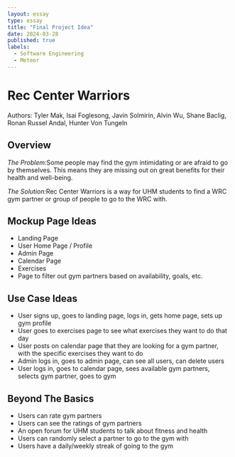 ```yaml
---
layout: essay
type: essay
title: "Final Project Idea"
date: 2024-03-28
published: true
labels:
  - Software Engineering
  - Meteor
---
```


# Rec Center Warriors
Authors: Tyler Mak, Isai Foglesong, Javin Solmirin, Alvin Wu, Shane Baclig, Ronan Russel Andal, Hunter Von Tungeln

## Overview
<em>The Problem:</em>Some people may find the gym intimidating or are afraid to go by themselves. This means they are missing out on great benefits for their health and well-being. 

<em>The Solution:</em>Rec Center Warriors is a way for UHM students to find a WRC gym partner or group of people to go to the WRC with.

## Mockup Page Ideas
- Landing Page
- User Home Page / Profile
- Admin Page
- Calendar Page
- Exercises 
- Page to filter out gym partners based on availability, goals, etc.

## Use Case Ideas
- User signs up, goes to landing page, logs in, gets home page, sets up gym profile
- User goes to exercises page to see what exercises they want to do that day
- User posts on calendar page that they are looking for a gym partner, with the specific exercises they want to do
- Admin logs in, goes to admin page, can see all users, can delete users
- User logs in, goes to calendar page, sees available gym partners, selects gym partner, goes to gym

## Beyond The Basics
- Users can rate gym partners
- Users can see the ratings of gym partners
- An open forum for UHM students to talk about fitness and health
- Users can randomly select a partner to go to the gym with
- Users have a daily/weekly streak of going to the gym